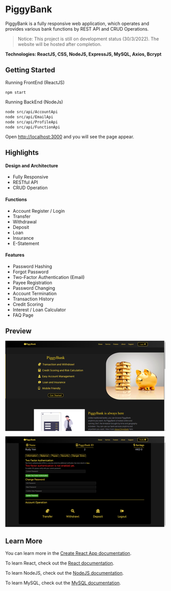 # PiggyBank

PiggyBank is a fully responsive web application, which operates and provides various bank functions by REST API and CRUD Operations.

> Notice: This project is still on development status (30/3/2022). The website will be hosted after completion.

__Technologies: ReactJS, CSS, NodeJS, ExpressJS, MySQL, Axios, Bcrypt__

## Getting Started

Running FrontEnd (ReactJS)
```node
npm start
```

Running BackEnd (NodeJs)
```node
node src/api/AccountApi
node src/api/EmailApi
node src/api/ProfileApi
node src/api/FunctionApi
```

Open [http://localhost:3000](http://localhost:3000) and you will see the page appear.

## Highlights

#### Design and Architecture
* Fully Responsive
* RESTful API
* CRUD Operation
#### Functions
* Account Register / Login
* Transfer
* Withdrawal
* Deposit
* Loan
* Insurance
* E-Statement
#### Features
* Password Hashing
* Forgot Password
* Two-Factor Authentication (Email)
* Payee Registration
* Password Changing
* Account Termination
* Transaction History
* Credit Scoring
* Interest / Loan Calculator
* FAQ Page


## Preview

![HOME PREVIEW](Preview/preview1.png)

![PROFILE PREVIEW](Preview/preview2.png)


## Learn More

You can learn more in the [Create React App documentation](https://facebook.github.io/create-react-app/docs/getting-started).

To learn React, check out the [React documentation](https://reactjs.org/).

To learn NodeJS, check out the [NodeJS documentation](https://nodejs.org/en/docs/).

To learn MySQL, check out the [MySQL documentation](https://dev.mysql.com/doc/).
